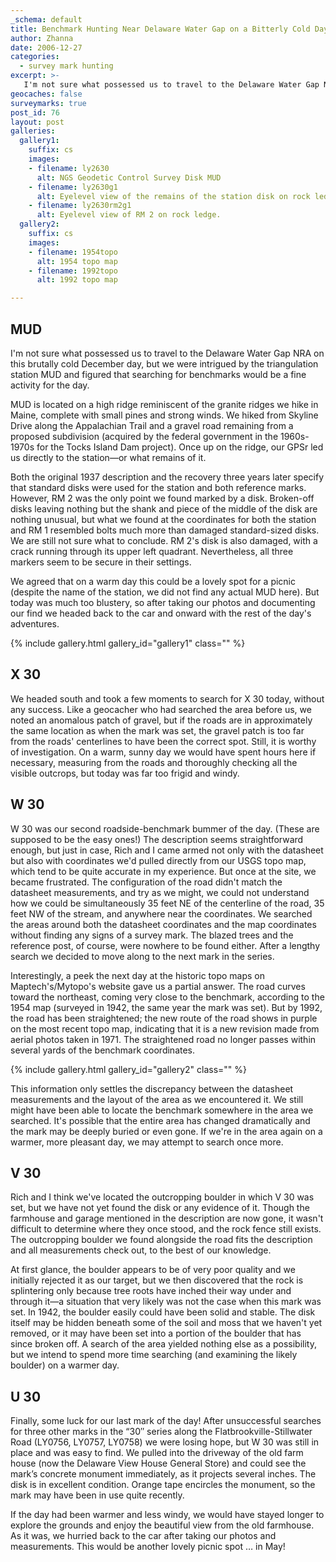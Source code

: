 ```yaml
---
_schema: default
title: Benchmark Hunting Near Delaware Water Gap on a Bitterly Cold Day
author: Zhanna
date: 2006-12-27
categories:
  - survey mark hunting
excerpt: >- 
   I'm not sure what possessed us to travel to the Delaware Water Gap NRA on this brutally cold December day, but we were intrigued by the triangulation station MUD and figured that searching for benchmarks would be a fine activity for the day. 
geocaches: false
surveymarks: true
post_id: 76
layout: post   
galleries:
  gallery1:
    suffix: cs
    images:
    - filename: ly2630
      alt: NGS Geodetic Control Survey Disk MUD
    - filename: ly2630g1
      alt: Eyelevel view of the remains of the station disk on rock ledge.
    - filename: ly2630rm2g1
      alt: Eyelevel view of RM 2 on rock ledge.      
  gallery2:
    suffix: cs
    images:
    - filename: 1954topo
      alt: 1954 topo map
    - filename: 1992topo
      alt: 1992 topo map

---      
```


## MUD

I'm not sure what possessed us to travel to the Delaware Water Gap NRA on this brutally cold December day, but we were intrigued by the triangulation station MUD and figured that searching for benchmarks would be a fine activity for the day. 

MUD is located on a high ridge reminiscent of the granite ridges we hike in Maine, complete with small pines and strong winds. We hiked from Skyline Drive along the Appalachian Trail and a gravel road remaining from a proposed subdivision (acquired by the federal government in the 1960s-1970s for the Tocks Island Dam project). Once up on the ridge, our GPSr led us directly to the station—or what remains of it.

Both the original 1937 description and the recovery three years later specify that standard disks were used for the station and both reference marks. However, RM 2 was the only point we found marked by a disk. Broken-off disks leaving nothing but the shank and piece of the middle of the disk are nothing unusual, but what we found at the coordinates for both the station and RM 1 resembled bolts much more than damaged standard-sized disks. We are still not sure what to conclude. RM 2's disk is also damaged, with a crack running through its upper left quadrant. Nevertheless, all three markers seem to be secure in their settings.

We agreed that on a warm day this could be a lovely spot for a picnic (despite the name of the station, we did not find any actual MUD here). But today was much too blustery, so after taking our photos and documenting our find we headed back to the car and onward with the rest of the day's adventures.

{% include gallery.html gallery_id="gallery1" class="" %}

## X 30

We headed south and took a few moments to search for X 30 today, without any success. Like a geocacher who had searched the area before us, we noted an anomalous patch of gravel, but if the roads are in approximately the same location as when the mark was set, the gravel patch is too far from the roads' centerlines to have been the correct spot. Still, it is worthy of investigation. On a warm, sunny day we would have spent hours here if necessary, measuring from the roads and thoroughly checking all the visible outcrops, but today was far too frigid and windy.

## W 30

W 30 was our second roadside-benchmark bummer of the day. (These are supposed to be the easy ones!) The description seems straightforward enough, but just in case, Rich and I came armed not only with the datasheet but also with coordinates we'd pulled directly from our USGS topo map, which tend to be quite accurate in my experience. But once at the site, we became frustrated. The configuration of the road didn't match the datasheet measurements, and try as we might, we could not understand how we could be simultaneously 35 feet NE of the centerline of the road, 35 feet NW of the stream, and anywhere near the coordinates. We searched the areas around both the datasheet coordinates and the map coordinates without finding any signs of a survey mark. The blazed trees and the reference post, of course, were nowhere to be found either. After a lengthy search we decided to move along to the next mark in the series.

Interestingly, a peek the next day at the historic topo maps on Maptech's/Mytopo's website gave us a partial answer. The road curves toward the northeast, coming very close to the benchmark, according to the 1954 map (surveyed in 1942, the same year the mark was set). But by 1992, the road has been straightened; the new route of the road shows in purple on the most recent topo map, indicating that it is a new revision made from aerial photos taken in 1971. The straightened road no longer passes within several yards of the benchmark coordinates.

{% include gallery.html gallery_id="gallery2" class="" %}

This information only settles the discrepancy between the datasheet measurements and the layout of the area as we encountered it. We still might have been able to locate the benchmark somewhere in the area we searched. It's possible that the entire area has changed dramatically and the mark may be deeply buried or even gone. If we're in the area again on a warmer, more pleasant day, we may attempt to search once more.

## V 30

Rich and I think we've located the outcropping boulder in which V 30 was set, but we have not yet found the disk or any evidence of it. Though the farmhouse and garage mentioned in the description are now gone, it wasn't difficult to determine where they once stood, and the rock fence still exists. The outcropping boulder we found alongside the road fits the description and all measurements check out, to the best of our knowledge.

At first glance, the boulder appears to be of very poor quality and we initially rejected it as our target, but we then discovered that the rock is splintering only because tree roots have inched their way under and through it—a situation that very likely was not the case when this mark was set. In 1942, the boulder easily could have been solid and stable. The disk itself may be hidden beneath some of the soil and moss that we haven't yet removed, or it may have been set into a portion of the boulder that has since broken off. A search of the area yielded nothing else as a possibility, but we intend to spend more time searching (and examining the likely boulder) on a warmer day.

## U 30

Finally, some luck for our last mark of the day! After unsuccessful searches for three other marks in the “30″ series along the Flatbrookville-Stillwater Road (LY0756, LY0757, LY0758) we were losing hope, but W 30 was still in place and was easy to find. We pulled into the driveway of the old farm house (now the Delaware View House General Store) and could see the mark’s concrete monument immediately, as it projects several inches. The disk is in excellent condition. Orange tape encircles the monument, so the mark may have been in use quite recently.

If the day had been warmer and less windy, we would have stayed longer to explore the grounds and enjoy the beautiful view from the old farmhouse. As it was, we hurried back to the car after taking our photos and measurements. This would be another lovely picnic spot … in May!